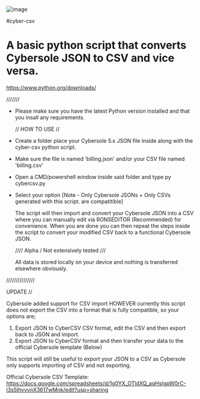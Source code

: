 ![image](https://github.com/crtyx/cyber-csv/assets/61663707/cc41af25-714a-4527-b379-731d7aead09f)


#cyber-csv
# A basic python script that converts Cybersole JSON to CSV and vice versa.

https://www.python.org/downloads/

///////

- Please make sure you have the latest Python version installed and that you insall any requirements.

  // HOW TO USE //
  
- Create a folder place your Cybersole 5.x JSON file inside along with the cyber-csv python script.
  
- Make sure the file is named 'billing.json' and/or your CSV file named 'billing.csv'

- Open a CMD/powershell window inside said folder and type py cybercsv.py

- Select your option [Note - Only Cybersole JSONs + Only CSVs generated with this script. are compatitible]

  The script will then import and convert your Cybersole JSON into a CSV where you can manually edit via RONSEDITOR (Recommended) for convenience. When you are done you can then repeat the steps inside the script to convert your modified CSV back to a functional Cybersole JSON.

  //// Alpha / Not extensively tested ///

  All data is stored locally on your device and nothing is transferred elsewhere obviously.

///////////////

UPDATE // 

Cybersole added support for CSV import HOWEVER currently this script does not export the CSV into a format that is fully compatible, so your options are;

 1) Export JSON to CyberCSV CSV format, edit the CSV and then export back to JSON and import.
 2) Export JSON to CyberCSV format and then transfer your data to the official Cybersole template (Below)

This script will still be useful to export your JSON to a CSV as Cybersole only supports importing of CSV and not exporting.

Official Cybersole CSV Template:
https://docs.google.com/spreadsheets/d/1g0YX_OTldXQ_aqHsIgpW0rC-l3s5IhvvvnX3617wMnk/edit?usp=sharing
